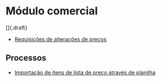 # Módulo comercial

[]{.draft}

* [Requisições de alterações de preços](priceListChangeRequest)

## Processos

* [Importação de itens de lista de preço através de planilha](priceListOpImport)